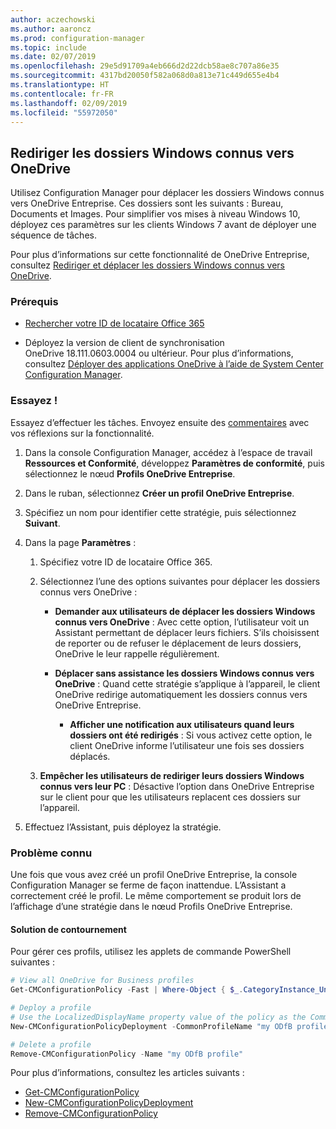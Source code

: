 ```yaml
---
author: aczechowski
ms.author: aaroncz
ms.prod: configuration-manager
ms.topic: include
ms.date: 02/07/2019
ms.openlocfilehash: 29e5d91709a4eb666d2d22dcb58ae8c707a86e35
ms.sourcegitcommit: 4317bd20050f582a068d0a813e71c449d655e4b4
ms.translationtype: HT
ms.contentlocale: fr-FR
ms.lasthandoff: 02/09/2019
ms.locfileid: "55972050"
---
```

## <a name="bkmk_odfb"></a> Rediriger les dossiers Windows connus vers OneDrive
<!--3556021-->

Utilisez Configuration Manager pour déplacer les dossiers Windows connus vers OneDrive Entreprise. Ces dossiers sont les suivants : Bureau, Documents et Images. Pour simplifier vos mises à niveau Windows 10, déployez ces paramètres sur les clients Windows 7 avant de déployer une séquence de tâches. 

Pour plus d’informations sur cette fonctionnalité de OneDrive Entreprise, consultez [Rediriger et déplacer les dossiers Windows connus vers OneDrive](https://docs.microsoft.com/onedrive/redirect-known-folders).


### <a name="prerequisites"></a>Prérequis

- [Rechercher votre ID de locataire Office 365](https://docs.microsoft.com/onedrive/find-your-office-365-tenant-id)  

- Déployez la version de client de synchronisation OneDrive 18.111.0603.0004 ou ultérieur. Pour plus d’informations, consultez [Déployer des applications OneDrive à l’aide de System Center Configuration Manager](https://docs.microsoft.com/onedrive/deploy-on-windows).  


### <a name="try-it-out"></a>Essayez !

Essayez d’effectuer les tâches. Envoyez ensuite des [commentaires](/sccm/core/understand/find-help#product-feedback) avec vos réflexions sur la fonctionnalité.

1. Dans la console Configuration Manager, accédez à l’espace de travail **Ressources et Conformité**, développez **Paramètres de conformité**, puis sélectionnez le nœud **Profils OneDrive Entreprise**.  

2. Dans le ruban, sélectionnez **Créer un profil OneDrive Entreprise**.  

3. Spécifiez un nom pour identifier cette stratégie, puis sélectionnez **Suivant**.  

4. Dans la page **Paramètres** :

    1. Spécifiez votre ID de locataire Office 365.  

    2. Sélectionnez l’une des options suivantes pour déplacer les dossiers connus vers OneDrive :  

        - **Demander aux utilisateurs de déplacer les dossiers Windows connus vers OneDrive** : Avec cette option, l’utilisateur voit un Assistant permettant de déplacer leurs fichiers. S’ils choisissent de reporter ou de refuser le déplacement de leurs dossiers, OneDrive le leur rappelle régulièrement.  

        - **Déplacer sans assistance les dossiers Windows connus vers OneDrive** : Quand cette stratégie s’applique à l’appareil, le client OneDrive redirige automatiquement les dossiers connus vers OneDrive Entreprise.  

            - **Afficher une notification aux utilisateurs quand leurs dossiers ont été redirigés** : Si vous activez cette option, le client OneDrive informe l’utilisateur une fois ses dossiers déplacés.  

    3. **Empêcher les utilisateurs de rediriger leurs dossiers Windows connus vers leur PC** : Désactive l’option dans OneDrive Entreprise sur le client pour que les utilisateurs replacent ces dossiers sur l’appareil.  

5. Effectuez l’Assistant, puis déployez la stratégie.  


### <a name="known-issue"></a>Problème connu

Une fois que vous avez créé un profil OneDrive Entreprise, la console Configuration Manager se ferme de façon inattendue. L’Assistant a correctement créé le profil. Le même comportement se produit lors de l’affichage d’une stratégie dans le nœud Profils OneDrive Entreprise. 

#### <a name="workaround"></a>Solution de contournement
Pour gérer ces profils, utilisez les applets de commande PowerShell suivantes :


```PowerShell
# View all OneDrive for Business profiles
Get-CMConfigurationPolicy -Fast | Where-Object { $_.CategoryInstance_UniqueIDs -eq "SettingsAndPolicy:SMS_OneDriveKnownFolderMigrationSettings" }

# Deploy a profile
# Use the LocalizedDisplayName property value of the policy as the CommonProfileName parameter.
New-CMConfigurationPolicyDeployment -CommonProfileName "my ODfB profile" -CollectionName "my collection"

# Delete a profile
Remove-CMConfigurationPolicy -Name "my ODfB profile"
```

Pour plus d’informations, consultez les articles suivants :
- [Get-CMConfigurationPolicy](https://docs.microsoft.com/powershell/module/configurationmanager/get-cmconfigurationpolicy?view=sccm-ps)
- [New-CMConfigurationPolicyDeployment](https://docs.microsoft.com/powershell/module/ConfigurationManager/New-CMConfigurationPolicyDeployment?view=sccm-ps)
- [Remove-CMConfigurationPolicy](https://docs.microsoft.com/powershell/module/configurationmanager/remove-cmconfigurationpolicy?view=sccm-ps)

